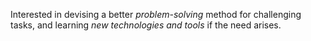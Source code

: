 Interested in devising a better _problem-solving_ method for challenging tasks, and learning *new technologies and tools* if the need arises.

